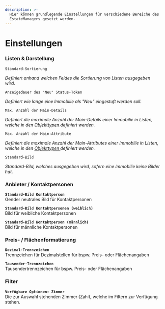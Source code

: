```yaml
---
description: >-
  Hier können grundlegende Einstellungen für verschiedene Bereiche des
  EstateManagers gesetzt werden.
---
```


# Einstellungen

### Listen & Darstellung

`Standard-Sortierung`

_Definiert anhand welchen Feldes die Sortierung von Listen ausgegeben wird._

`Anzeigedauer des "Neu" Status-Token`

_Definiert wie lange eine Immobilie als "Neu" eingestuft werden soll._

`Max. Anzahl der Main-Details`

_Definiert die maximale Anzahl der Main-Details einer Immobilie in Listen, welche in den_ [_Objekttypen_ ](objekttypen.md)_definiert werden._

`Max. Anzahl der Main-Attribute`

_Definiert die maximale Anzahl der Main-Attributes einer Immobilie in Listen, welche in den_ [_Objekttypen_ ](objekttypen.md)_definiert werden._

`Standard-Bild`

_Standard-Bild, welches ausgegeben wird, sofern eine Immobilie keine Bilder hat._

### Anbieter / Kontaktpersonen

**`Standard-Bild Kontaktperson`**  
Gender neutrales Bild für Kontaktpersonen

**`Standard-Bild Kontaktpersonen (weiblich)`**  
Bild für weibliche Kontaktpersonen

**`Standard-Bild Kontaktperson (männlich)`**  
Bild für männliche Kontaktpersonen

### Preis- / Flächenformatierung

**`Dezimal-Trennzeichen`**  
Trennzeichen für Dezimalstellen für bspw. Preis- oder Flächenangaben

**`Tausender-Trennzeichen`**  
Tausendertrennzeichen für bspw. Preis- oder Flächenangaben

### Filter

**`Verfügbare Optionen: Zimmer`**  
Die zur Auswahl stehenden Zimmer \(Zahl\), welche im Filtern zur Verfügung stehen.

